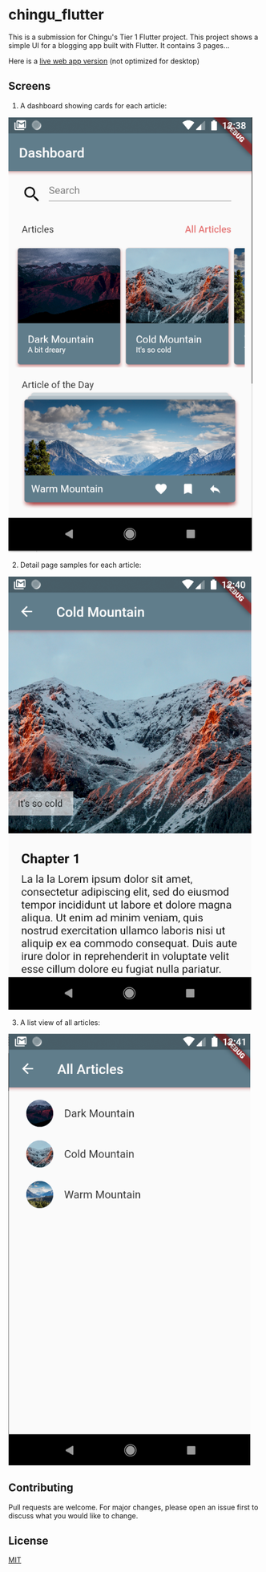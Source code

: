 # chingu_flutter

This is a submission for Chingu's Tier 1 Flutter project.
This project shows a simple UI for a blogging app built with Flutter. It contains 3 pages...

Here is a [live web app version](https://dpajek.github.io/flutter-ui-1/#/) (not optimized for desktop)

## Screens
1. A dashboard showing cards for each article:

![Screen 1](https://github.com/dpajek/chingu_flutter-ui_1/blob/master/assets/flutter_t1_1.png)


2. Detail page samples for each article:

![Screen 2](https://github.com/dpajek/chingu_flutter-ui_1/blob/master/assets/flutter_t1_2.png)


3. A list view of all articles:

![Screen 3](https://github.com/dpajek/chingu_flutter-ui_1/blob/master/assets/flutter_t1_3.png)

## Contributing
Pull requests are welcome. For major changes, please open an issue first to discuss what you would like to change.

## License
[MIT](https://choosealicense.com/licenses/mit/)
